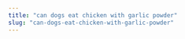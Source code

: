 ```yaml
---
title: "can dogs eat chicken with garlic powder"
slug: "can-dogs-eat-chicken-with-garlic-powder"
---
```


